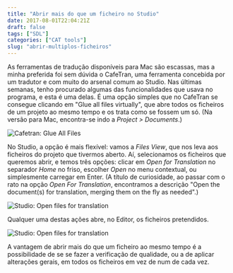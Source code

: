 ```yaml
---
title: "Abrir mais do que um ficheiro no Studio"
date: 2017-08-01T22:04:21Z
draft: false
tags: ["SDL"]
categories: ["CAT tools"]
slug: "abrir-multiplos-ficheiros"
---
```


As ferramentas de tradução disponíveis para Mac são escassas, mas a minha preferida foi sem dúvida o CafeTran, uma ferramenta concebida por um tradutor e com muito do arsenal comum ao Studio. Nas últimas semanas, tenho procurado algumas das funcionalidades que usava no programa, e esta é uma delas. É uma opção simples que no CafeTran se consegue clicando em "Glue all files virtually", que abre todos os ficheiros de um projeto ao mesmo tempo e os trata como se fossem um só. (Na versão para Mac, encontra-se indo a _Project > Documents_.)

![Cafetran: Glue All Files](/img/posts/Cafetran_Glue-Files.png "'Glue all files virtually' no Cafetran: A opção de abrir todos os ficheiros de um projeto ao mesmo tempo.")

No Studio, a opção é mais flexível: vamos a _Files View_, que nos leva aos ficheiros do projeto que tivermos aberto. Aí, selecionamos os ficheiros que queremos abrir, e temos três opções: clicar em _Open for Translation_ no separador _Home_ no friso, escolher _Open_ no menu contextual, ou simplesmente carregar em Enter. (A título de curiosidade, ao passar com o rato na opção _Open For Translation_, encontramos a descrição "Open the document(s) for translation, merging them on the fly as needed".)

![Studio: Open files for translation](/img/posts/glue-files-studio-files-view.png "Selecionar múltiplos ficheiros cria a opção de os abrirmos ao mesmo tempo no Editor")

Qualquer uma destas ações abre, no Editor, os ficheiros pretendidos.

![Studio: Open files for translation](/img/posts/glue-files-studio-editor-view.png "Selecionar múltiplos ficheiros cria a opção de os abrirmos ao mesmo tempo no Editor")

A vantagem de abrir mais do que um ficheiro ao mesmo tempo é a possibilidade de se se fazer a verificação de qualidade, ou a de aplicar alterações gerais, em todos os ficheiros em vez de num de cada vez.
